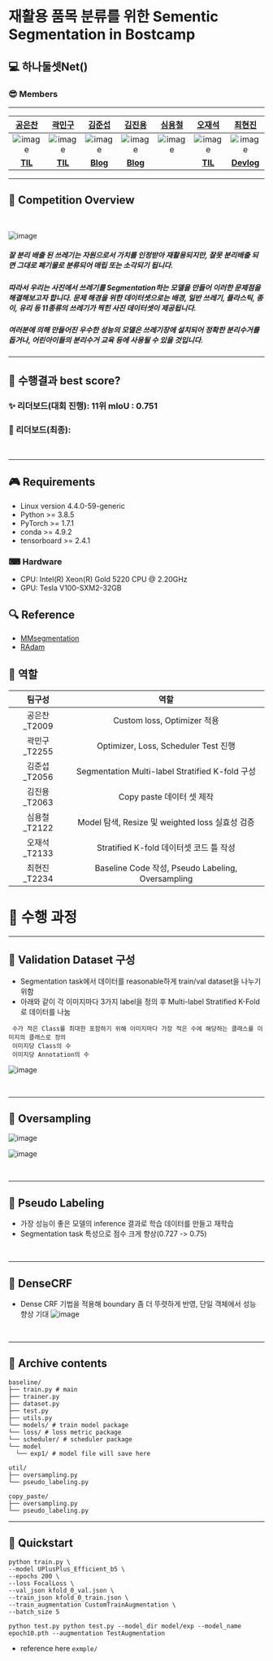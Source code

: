 # 재활용 품목 분류를 위한 Sementic Segmentation in Bostcamp

## 💻 하나둘셋Net()

### 😎 Members

---

|                                     [공은찬](https://github.com/Chanchan2)                                      |                                       [곽민구](https://github.com/deokgu)                                       |                                      [김준섭](https://github.com/Aweseop)                                       |                                     [김진용](https://github.com/Kim-jy0819)                                     |                                       [심용철](https://github.com/ShimYC)                                       |                               [오재석](https://github.com/dmole20)                                |                                     [최현진](https://github.com/hyeonjini)                                      |
| :-------------------------------------------------------------------------------------------------------------: | :-------------------------------------------------------------------------------------------------------------: | :-------------------------------------------------------------------------------------------------------------: | :-------------------------------------------------------------------------------------------------------------: | :-------------------------------------------------------------------------------------------------------------: | :-----------------------------------------------------------------------------------------------: | :-------------------------------------------------------------------------------------------------------------: |
| ![image](https://user-images.githubusercontent.com/35412566/138591221-5c2b12cc-c2db-4679-892f-a0aa034cdf77.png) | ![image](https://user-images.githubusercontent.com/35412566/138591171-7b883dcd-7b83-492e-a251-9eb2960d6e62.png) | ![image](https://user-images.githubusercontent.com/35412566/138591221-5c2b12cc-c2db-4679-892f-a0aa034cdf77.png) | ![image](https://user-images.githubusercontent.com/63527907/140073918-839313ff-76f0-4bd1-a1da-2b68880c8f43.png) | ![image](https://user-images.githubusercontent.com/35412566/138591221-5c2b12cc-c2db-4679-892f-a0aa034cdf77.png) |                ![image](https://avatars.githubusercontent.com/u/52789601?s=40&v=4)                | ![image](https://github.com/hyeonjini.png) |
| [**TIL**](https://flint-failing-3c9.notion.site/006b28bf92104405834e3fb3ef1fdc99)                                                                                                             |                                [**TIL**](https://github.com/deokgu/deokgu/wiki)                                 |   [**Blog**](https://kim-jy0819.github.io/)                                                                                                              | [**Blog**](https://near-prawn-9c5.notion.site/Naver-Boost-Camp-AI-Tech-2-2e4303f8bd2e4f36be8916d04cbd123a)                                                                                                                |                                                                                                                 | [**TIL**](https://fair-dahlia-cc2.notion.site/BoostCamp-AI-Tech-48bd706756aa49e0b74ca2d2ffda962a) |[**Devlog**](https://velog.io/@choihj94)                                                                                                                 |

---

## 🔎 Competition Overview

<br>

![image](https://user-images.githubusercontent.com/35412566/139359859-ea1469d8-8bd9-41f3-b09e-4b190ab795db.png)

##### 잘 분리 배출 된 쓰레기는 자원으로서 가치를 인정받아 재활용되지만, 잘못 분리배출 되면 그대로 폐기물로 분류되어 매립 또는 소각되기 됩니다.

##### 따라서 우리는 사진에서 쓰레기를 Segmentation하는 모델을 만들어 이러한 문제점을 해결해보고자 합니다. 문제 해경을 위한 데이터셋으로는 배경, 일반 쓰레기, 플라스틱, 종이, 유리 등 11종류의 쓰레기가 찍힌 사진 데이터셋이 제공됩니다.

##### 여러분에 의해 만들어진 우수한 성능의 모델은 쓰레기장에 설치되어 정확한 분리수거를 돕거나, 어린아이들의 분리수거 교육 등에 사용될 수 있을 것입니다.

---

## 🎉 수행결과 best score?

### ✨ 리더보드(대회 진행): **11위** mIoU : 0.751

### 🎊 리더보드(최종):

<br>

---

## 🎮 Requirements

- Linux version 4.4.0-59-generic
- Python >= 3.8.5
- PyTorch >= 1.7.1
- conda >= 4.9.2
- tensorboard >= 2.4.1

### ⌨ Hardware

- CPU: Intel(R) Xeon(R) Gold 5220 CPU @ 2.20GHz
- GPU: Tesla V100-SXM2-32GB
  <br>

## 🔍 Reference

- [MMsegmentation](https://github.com/open-mmlab/mmsegmentation)
- [RAdam](https://github.com/LiyuanLucasLiu/RAdam/blob/master/radam/radam.py)
  <br>
  
## 📏 역할
| 팀구성  | 역할 |
| :---:   | :---:|
| 공은찬_T2009| Custom loss, Optimizer 적용|
| 곽민구_T2255| Optimizer, Loss, Scheduler Test 진행 |
| 김준섭_T2056| Segmentation Multi-label Stratified K-fold 구성|
| 김진용_T2063| Copy paste 데이터 셋 제작|
| 심용철_T2122| Model 탐색, Resize 및 weighted loss 실효성 검증|
| 오재석_T2133| Stratified K-fold 데이터셋 코드 틀 작성|
| 최현진_T2234| Baseline Code 작성, Pseudo Labeling, Oversampling|


# 🔨 수행 과정

---

## 🔑 Validation Dataset 구성
- Segmentation task에서 데이터를 reasonable하게 train/val dataset을 나누기 위함
- 아래와 같이 각 이미지마다 3가지 label을 정의 후 Multi-label Stratified K-Fold로 데이터를 나눔
```
 수가 적은 Class를 최대한 포함하기 위해 이미지마다 가장 적은 수에 해당하는 클래스를 이미지의 클래스로 정의
 이미지당 Class의 수
 이미지당 Annotation의 수
````
 ![image](https://user-images.githubusercontent.com/35412566/140275405-f42a0fd4-37ae-41be-986f-39ee5a6847c9.png)


<br>

---

## 🔑 Oversampling
![image](https://user-images.githubusercontent.com/35412566/140275754-58e33ecd-8e5b-4581-8655-6f153ed11412.png)
<br>

![image](https://user-images.githubusercontent.com/35412566/140275802-3f83cd8e-9854-422d-86b3-c58c2051af5a.png)

<br>

---

## 🔑 Pseudo Labeling
- 가장 성능이 좋은 모델의 inference 결과로 학습 데이터를 만들고 재학습
- Segmentation task 특성으로 점수 크게 향상(0.727 -> 0.75)

<br>

---
## 🔑 DenseCRF
- Dense CRF 기법을 적용해 boundary 좀 더 뚜렷하게 반영, 단일 객체에서 성능 향상 기대
![image](https://user-images.githubusercontent.com/35412566/140275995-7967b185-5dd8-4e74-b36c-0558408a436c.png)

<br>

---

## 📂 Archive contents

```
baseline/
├── train.py # main
├── trainer.py
├── dataset.py
├── test.py
├── utils.py
└── models/ # train model package
└── loss/ # loss metric package
└── scheduler/ # scheduler package
└── model
  └── exp1/ # model file will save here
```

```
util/
├── oversampling.py
└── pseudo_labeling.py
```

```
copy_paste/
├── oversampling.py
└── pseudo_labeling.py
```

---

## 🛒 Quickstart
```
python train.py \
--model UPlusPlus_Efficient_b5 \
--epochs 200 \
--loss FocalLoss \
--val_json kfold_0_val.json \
--train_json kfold_0_train.json \
--train_augmentation CustomTrainAugmentation \
--batch_size 5
```
```
python test.py python test.py --model_dir model/exp --model_name epoch10.pth --augmentation TestAugmentation
```
- reference here `exmple/`
